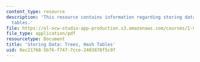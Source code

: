 ```yaml
---
content_type: resource
description: 'This resource contains information regarding storing data: trees, hash
  tables.'
file: https://ol-ocw-studio-app-production.s3.amazonaws.com/courses/1-00-introduction-to-computers-and-engineering-problem-solving-spring-2012/8ec217685b76f7477cce2403878f5c97_MIT1_00S12_Lec_37.pdf
file_type: application/pdf
resourcetype: Document
title: 'Storing Data: Trees, Hash Tables'
uid: 8ec21768-5b76-f747-7cce-2403878f5c97
---
```

